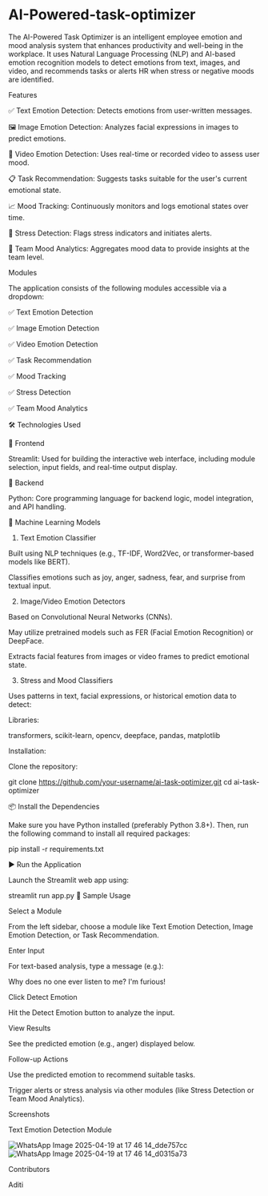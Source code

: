 # AI-Powered-task-optimizer
The AI-Powered Task Optimizer is an intelligent employee emotion and mood analysis system that enhances productivity and well-being in the workplace. It uses Natural Language Processing (NLP) and AI-based emotion recognition models to detect emotions from text, images, and video, and recommends tasks or alerts HR when stress or negative moods are identified.

Features

✅ Text Emotion Detection: Detects emotions from user-written messages.

🖼️ Image Emotion Detection: Analyzes facial expressions in images to predict emotions.

🎥 Video Emotion Detection: Uses real-time or recorded video to assess user mood.

📋 Task Recommendation: Suggests tasks suitable for the user's current emotional state.

📈 Mood Tracking: Continuously monitors and logs emotional states over time.

🚨 Stress Detection: Flags stress indicators and initiates alerts.

🧠 Team Mood Analytics: Aggregates mood data to provide insights at the team level.

Modules

The application consists of the following modules accessible via a dropdown:

✅ Text Emotion Detection

✅ Image Emotion Detection

✅ Video Emotion Detection

✅ Task Recommendation

✅ Mood Tracking

✅ Stress Detection

✅ Team Mood Analytics

🛠️ Technologies Used

🎨 Frontend

Streamlit: Used for building the interactive web interface, including module selection, input fields, and real-time output display.

🧠 Backend

Python: Core programming language for backend logic, model integration, and API handling.

🤖 Machine Learning Models

1. Text Emotion Classifier

Built using NLP techniques (e.g., TF-IDF, Word2Vec, or transformer-based models like BERT).

Classifies emotions such as joy, anger, sadness, fear, and surprise from textual input.

2. Image/Video Emotion Detectors
   
Based on Convolutional Neural Networks (CNNs).

May utilize pretrained models such as FER (Facial Emotion Recognition) or DeepFace.

Extracts facial features from images or video frames to predict emotional state.

3. Stress and Mood Classifiers
   
Uses patterns in text, facial expressions, or historical emotion data to detect:

Libraries:

transformers, scikit-learn, opencv, deepface, pandas, matplotlib

Installation:

Clone the repository:

git clone https://github.com/your-username/ai-task-optimizer.git
cd ai-task-optimizer

📦 Install the Dependencies

Make sure you have Python installed (preferably Python 3.8+). Then, run the following command to install all required packages:

pip install -r requirements.txt

▶️ Run the Application

Launch the Streamlit web app using:

streamlit run app.py
🧪 Sample Usage

Select a Module

From the left sidebar, choose a module like Text Emotion Detection, Image Emotion Detection, or Task Recommendation.

Enter Input

For text-based analysis, type a message (e.g.):

Why does no one ever listen to me? I'm furious!

Click Detect Emotion

Hit the Detect Emotion button to analyze the input.

View Results

See the predicted emotion (e.g., anger) displayed below.

Follow-up Actions

Use the predicted emotion to recommend suitable tasks.

Trigger alerts or stress analysis via other modules (like Stress Detection or Team Mood Analytics).



Screenshots

Text Emotion Detection Module

![WhatsApp Image 2025-04-19 at 17 46 14_dde757cc](https://github.com/user-attachments/assets/83fca5a9-33a6-4ba1-9e78-606d68e6eedb)
![WhatsApp Image 2025-04-19 at 17 46 14_d0315a73](https://github.com/user-attachments/assets/83dd1adb-1653-4ebc-900a-75073e57b778)



Contributors

Aditi

